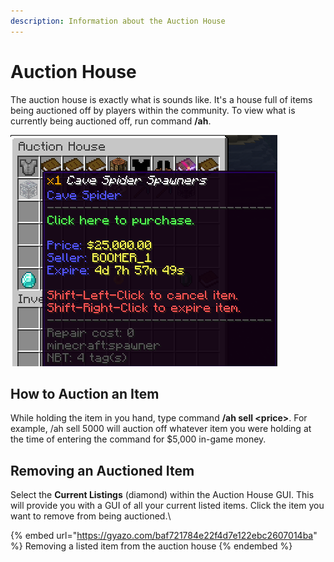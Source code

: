 ```yaml
---
description: Information about the Auction House
---
```


# Auction House

The auction house is exactly what is sounds like. It's a house full of items being auctioned off by players within the community. To view what is currently being auctioned off, run command **/ah**.&#x20;

![](<../../.gitbook/assets/image (9).png>)

## How to Auction an Item

While holding the item in you hand, type command **/ah sell \<price>**. For example, /ah sell 5000 will auction off whatever item you were holding at the time of entering the command for $5,000 in-game money.&#x20;

## Removing an Auctioned Item

Select the **Current Listings** (diamond) within the Auction House GUI. This will provide you with a GUI of all your current listed items. Click the item you want to remove from being auctioned.\


{% embed url="https://gyazo.com/baf721784e22f4d7e122ebc2607014ba" %}
Removing a listed item from the auction house
{% endembed %}
